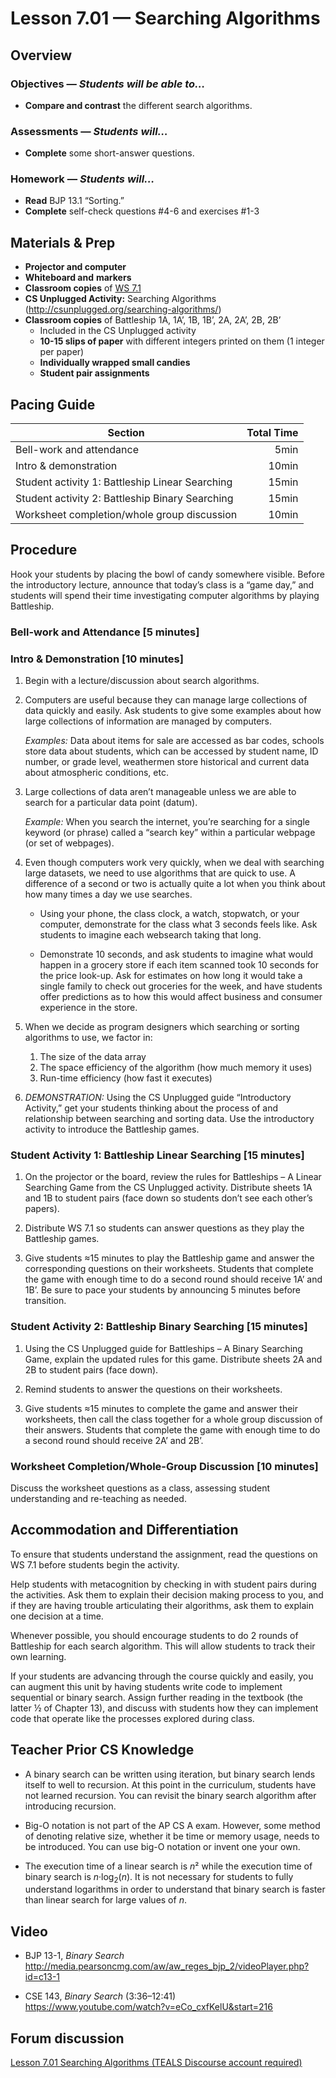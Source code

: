 Lesson 7.01 — Searching Algorithms
====================================================================================================

Overview
--------
### Objectives — _Students will be able to…_
- **Compare and contrast** the different search algorithms.

### Assessments — _Students will…_
- **Complete** some short-answer questions.

### Homework — _Students will…_
- **Read** BJP 13.1 “Sorting.”
- **Complete** self-check questions \#4-6 and exercises \#1-3


Materials & Prep
----------------
- **Projector and computer**
- **Whiteboard and** **markers**
- **Classroom copies** of [WS 7.1]
- **CS Unplugged Activity:** Searching Algorithms (<http://csunplugged.org/searching-algorithms/>)
- **Classroom copies** of Battleship 1A, 1A’, 1B, 1B’, 2A, 2A’, 2B, 2B’
  - Included in the CS Unplugged activity
  - **10-15 slips of paper** with different integers printed on them (1 integer per paper)
  - **Individually wrapped small candies**
  - **Student pair assignments**


Pacing Guide
------------
| Section                                         | Total Time |
|-------------------------------------------------|-----------:|
| Bell-work and attendance                        |       5min |
| Intro & demonstration                           |      10min |
| Student activity 1: Battleship Linear Searching |      15min |
| Student activity 2: Battleship Binary Searching |      15min |
| Worksheet completion/whole group discussion     |      10min |


Procedure
---------
Hook your students by placing the bowl of candy somewhere visible. Before the introductory lecture,
announce that today’s class is a “game day,” and students will spend their time investigating
computer algorithms by playing Battleship.

### Bell-work and Attendance \[5 minutes\]

### Intro & Demonstration \[10 minutes\]

1. Begin with a lecture/discussion about search algorithms.

2. Computers are useful because they can manage large collections of data quickly and easily. Ask
   students to give some examples about how large collections of information are managed by
   computers.

   _Examples:_ Data about items for sale are accessed as bar codes, schools store data about
   students, which can be accessed by student name, ID number, or grade level, weathermen store
   historical and current data about atmospheric conditions, etc.

3. Large collections of data aren’t manageable unless we are able to search for a particular data point (datum).

   _Example:_ When you search the internet, you’re searching for a single keyword (or phrase) called
   a “search key” within a particular webpage (or set of webpages).

4. Even though computers work very quickly, when we deal with searching large datasets, we need to
   use algorithms that are quick to use. A difference of a second or two is actually quite a lot when
   you think about how many times a day we use searches.

   - Using your phone, the class clock, a watch, stopwatch, or your computer, demonstrate for the
     class what 3 seconds feels like. Ask students to imagine each websearch taking that long.

   - Demonstrate 10 seconds, and ask students to imagine what would happen in a grocery store if
     each item scanned took 10 seconds for the price look-up. Ask for estimates on how long it would
     take a single family to check out groceries for the week, and have students offer predictions
     as to how this would affect business and consumer experience in the store.

5. When we decide as program designers which searching or sorting algorithms to use, we factor in:

   1. The size of the data array
   2. The space efficiency of the algorithm (how much memory it uses)
   3. Run-time efficiency (how fast it executes)

6. _DEMONSTRATION:_ Using the CS Unplugged guide “Introductory Activity,” get your students thinking
   about the process of and relationship between searching and sorting data. Use the introductory
   activity to introduce the Battleship games.

### Student Activity 1: Battleship Linear Searching \[15 minutes\]

1. On the projector or the board, review the rules for Battleships – A Linear Searching Game from
  the CS Unplugged activity. Distribute sheets 1A and 1B to student pairs (face down so students
  don’t see each other’s papers).

2. Distribute WS 7.1 so students can answer questions as they play the Battleship games.

3. Give students ≈15 minutes to play the Battleship game and answer the corresponding questions on
  their worksheets. Students that complete the game with enough time to do a second round should
  receive 1A’ and 1B’. Be sure to pace your students by announcing 5 minutes before transition.

### Student Activity 2: Battleship Binary Searching \[15 minutes\]

1. Using the CS Unplugged guide for Battleships – A Binary Searching Game, explain the updated rules
  for this game. Distribute sheets 2A and 2B to student pairs (face down).

2. Remind students to answer the questions on their worksheets.

3. Give students ≈15 minutes to complete the game and answer their worksheets, then call the class
  together for a whole group discussion of their answers. Students that complete the game with
  enough time to do a second round should receive 2A’ and 2B’.

### Worksheet Completion/Whole-Group Discussion \[10 minutes\]
Discuss the worksheet questions as a class, assessing student understanding and re-teaching as
needed.


Accommodation and Differentiation
---------------------------------
To ensure that students understand the assignment, read the questions on WS 7.1 before students
begin the activity.

Help students with metacognition by checking in with student pairs during the activities. Ask them
to explain their decision making process to you, and if they are having trouble articulating their
algorithms, ask them to explain one decision at a time.

Whenever possible, you should encourage students to do 2 rounds of Battleship for each search
algorithm. This will allow students to track their own learning.

If your students are advancing through the course quickly and easily, you can augment this unit by
having students write code to implement sequential or binary search. Assign further reading in the
textbook (the latter ½ of Chapter 13), and discuss with students how they can implement code that
operate like the processes explored during class.


Teacher Prior CS Knowledge
--------------------------
- A binary search can be written using iteration, but binary search lends itself to well to
  recursion. At this point in the curriculum, students have not learned recursion. You can revisit
  the binary search algorithm after introducing recursion.

- Big-O notation is not part of the AP CS A exam. However, some method of denoting relative size,
  whether it be time or memory usage, needs to be introduced. You can use big-O notation or invent
  one your own.

- The execution time of a linear search is _n_&sup2; while the execution time of binary search is
  _n_&middot;log<sub>2</sub>(_n_). It is not necessary for students to fully understand logarithms
  in order to understand that binary search is faster than linear search for large values of _n_.


Video
-----
- BJP 13-1, _Binary Search_<br>
  <http://media.pearsoncmg.com/aw/aw_reges_bjp_2/videoPlayer.php?id=c13-1>

- CSE 143, _Binary Search_ (3:36–12:41)<br>
  <https://www.youtube.com/watch?v=eCo_cxfKelU&start=216>


Forum discussion
----------------
[Lesson 7.01 Searching Algorithms (TEALS Discourse account required)](http://forums.tealsk12.org/c/unit-7/7-01-searching-algorithms)


[WS 7.1]:   https://raw.githubusercontent.com/TEALSK12/apcsa-public/master/curriculum/Unit7/WS%207.1.docx
